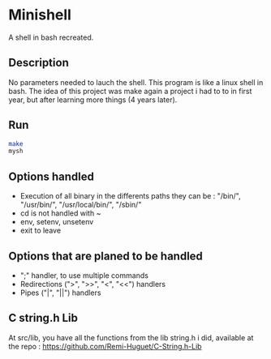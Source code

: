 # Minishell
A shell in bash recreated.

## Description
No parameters needed to lauch the shell.
This program is like a linux shell in bash.
The idea of this project was make again a project i had to to in first year, but after learning more things (4 years later).

## Run
```bash
make
mysh
```

## Options handled
- Execution of all binary in the differents paths they can be : "/bin/", "/usr/bin/", "/usr/local/bin/", "/sbin/"
- cd is not handled with ~
- env, setenv, unsetenv
- exit to leave

## Options that are planed to be handled
- ";" handler, to use multiple commands
- Redirections (">", ">>", "<", "<<") handlers
- Pipes ("|", "||") handlers

## C string.h Lib
At src/lib, you have all the functions from the lib string.h i did, available at the repo : https://github.com/Remi-Huguet/C-String.h-Lib